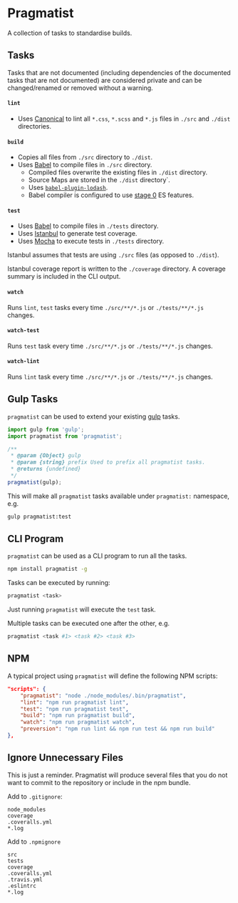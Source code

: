 # Pragmatist

A collection of tasks to standardise builds.

## Tasks

Tasks that are not documented (including dependencies of the documented tasks that are not documented) are considered private and can be changed/renamed or removed without a warning.

#### `lint`

* Uses [Canonical](https://github.com/gajus/canonical) to lint all `*.css`, `*.scss` and `*.js` files in `./src` and `./dist` directories.

#### `build`

* Copies all files from `./src` directory to `./dist`.
* Uses [Babel](https://babeljs.io/) to compile files in `./src` directory.
    * Compiled files overwrite the existing files in `./dist` directory.
    * Source Maps are stored in the `./dist` directory`.
    * Uses [`babel-plugin-lodash`](https://github.com/megawac/babel-plugin-lodash).
    * Babel compiler is configured to use [stage 0](https://babeljs.io/docs/usage/options/) ES features.

#### `test`

* Uses [Babel](https://babeljs.io/) to compile files in `./tests` directory.
* Uses [Istanbul](https://github.com/gotwarlost/istanbul) to generate test coverage.
* Uses [Mocha](https://mochajs.org/) to execute tests in `./tests` directory.

Istanbul assumes that tests are using `./src` files (as opposed to `./dist`).

Istanbul coverage report is written to the `./coverage` directory. A coverage summary is included in the CLI output.

#### `watch`

Runs `lint`, `test` tasks every time `./src/**/*.js` or `./tests/**/*.js` changes.

#### `watch-test`

Runs `test` task every time `./src/**/*.js` or `./tests/**/*.js` changes.

#### `watch-lint`

Runs `lint` task every time `./src/**/*.js` or `./tests/**/*.js` changes.

## Gulp Tasks

`pragmatist` can be used to extend your existing [gulp](https://github.com/gulpjs/gulp) tasks.

```js
import gulp from 'gulp';
import pragmatist from 'pragmatist';

/**
 * @param {Object} gulp
 * @param {string} prefix Used to prefix all pragmatist tasks.
 * @returns {undefined}
 */
pragmatist(gulp);
```

This will make all `pragmatist` tasks available under `pragmatist:` namespace, e.g.

```sh
gulp pragmatist:test
```

## CLI Program

`pragmatist` can be used as a CLI program to run all the tasks.

```sh
npm install pragmatist -g
```

Tasks can be executed by running:

```sh
pragmatist <task>
```

Just running `pragmatist` will execute the `test` task.

Multiple tasks can be executed one after the other, e.g.

```sh
pragmatist <task #1> <task #2> <task #3>
```

## NPM

A typical project using `pragmatist` will define the following NPM scripts:

```json
"scripts": {
    "pragmatist": "node ./node_modules/.bin/pragmatist",
    "lint": "npm run pragmatist lint",
    "test": "npm run pragmatist test",
    "build": "npm run pragmatist build",
    "watch": "npm run pragmatist watch",
    "preversion": "npm run lint && npm run test && npm run build"
},
```

## Ignore Unnecessary Files

This is just a reminder. Pragmatist will produce several files that you do not want to commit to the repository or include in the npm bundle.

Add to `.gitignore`:

```
node_modules
coverage
.coveralls.yml
*.log
```

Add to `.npmignore`

```
src
tests
coverage
.coveralls.yml
.travis.yml
.eslintrc
*.log
```
